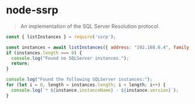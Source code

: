 # node-ssrp

> An implementation of the SQL Server Resolution protocol.

```js
const { listInstances } = require('ssrp');

const instances = await listInstances({ address: "192.168.0.4", family: 4 });
if (instances.length === 0) {
  console.log("Found no SQLServer instances.");
  return;
}

console.log("Found the following SQLServer instances:");
for (let i = 0, length = instances.length; i < length; i++) {
  console.log(`* ${instance.instanceName} - ${instance.version}`);
}
```
